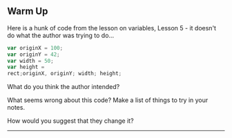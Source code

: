 ## Warm Up

Here is a hunk of code from the lesson on variables, Lesson 5 - it doesn't do what the author was trying to do...

```javascript
var originX = 100;
var originY = 42;
var width = 50;
var height =
rect;originX, originY; width; height;
```

What do you think the author intended?

What seems wrong about this code? Make a list of things to try in your notes.

How would you suggest that they change it?

---

